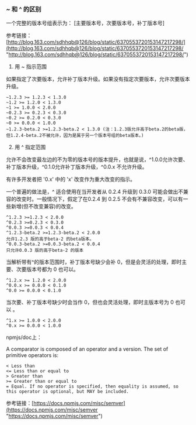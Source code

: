 ### ~ 和 ^ 的区别


一个完整的版本号组表示为： [主要版本号，次要版本号，补丁版本号]

参考链接：[http://blog.163.com/sdhhqb@126/blog/static/6370553720153147217298/](http://blog.163.com/sdhhqb@126/blog/static/6370553720153147217298/ "http://blog.163.com/sdhhqb@126/blog/static/6370553720153147217298/")

1. 用 ~ 指示范围

如果指定了次要版本，允许补丁版本升级。如果没有指定次要版本，允许次要版本升级。

	~1.2.3 >= 1.2.3 < 1.3.0
	~1.2 >= 1.2.0 < 1.3.0
	~1 >= 1.0.0 < 2.0.0
	~0.2.3 >= 0.2.3 < 0.3.0
	~0.2 >= 0.2.0 < 0.3.0
	~0 >= 0.0.0 < 1.0.0
	~1.2.3-beta.2 >=1.2.3-beta.2 < 1.3.0 (注：1.2.3版允许高于beta.2的beta版，但1.2.4-beta.2不被允许，因为是属于另一个版本号组的beta版本。)

2. 用 ^ 指定范围

允许不会改变最左边的不为零的版本号的版本提升，也就是说，^1.0.0允许次要、补丁版本升级，^0.1.0允许补丁版本升级，^0.0.x 不允许升级。

有许多开发者把 '0.x' 中的 'x' 改变作为重大改变的指示。

一个普遍的做法是，^ 适合使用在当开发者从 0.2.4 升级到 0.3.0 可能会做出不兼容的改变时。一般情况下，假定了在0.2.4 到 0.2.5 不会有不兼容改变，可以有一些新增(但不改变兼容)的改变。

	^1.2.3 >=1.2.3 < 2.0.0
	^0.2.3 >=0.2.3 < 0.3.0
	^0.0.3 >=0.0.3 < 0.0.4
	^1.2.3-beta.2 >=1.2.3-beta.2 < 2.0.0 
	允许1.2.3 版的高于beta-2 的beta版本。
	^0.0.3-beta.2 >=0.0.3-beta.2 < 0.0.4 
	只允许0.0.3 版的高于beta-2 的版本 

当解析带有^的版本范围时，补丁版本号缺少会补 0，但是会灵活的处理，即时主要、次要版本号都为 0 也可以。

	^1.2.x >= 1.2.0 < 2.0.0 
	^0.0.x >= 0.0.0 < 0.1.0
	^0.0 >= 0.0.0 < 0.1.0

当次要、补丁版本号缺少时会当作 0，但也会灵活处理，即时主版本号为 0 也可以 。

	^1.x >= 1.0.0 < 2.0.0 
	^0.x >= 0.0.0 < 1.0.0

npmjs/doc上：

A comparator is composed of an operator and a version. The set of primitive operators is:

	< Less than
	<= Less than or equal to
	> Greater than
	>= Greater than or equal to
	= Equal. If no operator is specified, then equality is assumed, so this operator is optional, but MAY be included.

参考链接：[https://docs.npmjs.com/misc/semver](https://docs.npmjs.com/misc/semver "https://docs.npmjs.com/misc/semver")